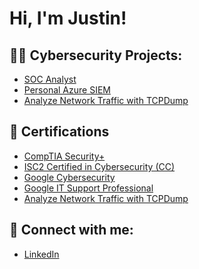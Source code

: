 <h1>Hi, I'm Justin!</h1>
<h2>👨‍💻 Cybersecurity Projects: </h2>

  - [SOC Analyst](https://github.com/JustInCybersecurity/LetsDefend-Portfolio)
  - [Personal Azure SIEM](https://github.com/JustInCybersecurity/PersonalAzureSIEM.git)
  - [Analyze Network Traffic with TCPDump](https://github.com/JustInCybersecurity/NetworkTrafficAnalyzation)
 
<h2>📝 Certifications</h2>

  - [CompTIA Security+](https://www.credly.com/badges/59717c13-2bfd-4465-88d7-7b37c563159d/linked_in_profile)
  - [ISC2 Certified in Cybersecurity (CC)](https://www.credly.com/badges/a04f8588-769b-4aa9-8d2e-aac72bcd8dab/linked_in_profile)
  - [Google Cybersecurity](https://www.coursera.org/account/accomplishments/professional-cert/MCV3SDZE5YUH)
  - [Google IT Support Professional](https://coursera.org/share/f2762d902ff649484922f78957566f2f)
  - [Analyze Network Traffic with TCPDump](https://coursera.org/share/8399af97dc2a50e00fcde68184f4fd32)

<h2> 🤳 Connect with me:</h2>

  - [LinkedIn](https://www.linkedin.com/in/justin-potter-b40844163/)

<!--
**JustInCybersecurity/JustInCybersecurity** is a ✨ _special_ ✨ repository because its `README.md` (this file) appears on your GitHub profile.

Here are some ideas to get you started:

- 🔭 I’m currently working on ...
- 🌱 I’m currently learning ...
- 👯 I’m looking to collaborate on ...
- 🤔 I’m looking for help with ...
- 💬 Ask me about ...
- 📫 How to reach me: ...
- 😄 Pronouns: ...
- ⚡ Fun fact: ...
-->
